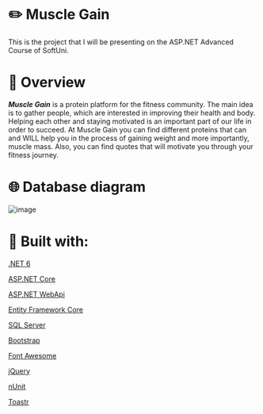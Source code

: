 # :pencil2: Muscle Gain
This is the project that I will be presenting on the ASP.NET Advanced Course of SoftUni.
 
# :pencil: Overview
<strong><i>Muscle Gain</strong></i> is a protein platform for the fitness community. The main idea is to gather people, which are interested in improving their health and body. Helping each other and staying motivated is an important part of our life in order to succeed. At Muscle Gain you can find different proteins that can and WILL help you in the process of gaining weight and more importantly, muscle mass. Also, you can find quotes that will motivate you through your fitness journey.

# :globe_with_meridians: Database diagram
![image](https://user-images.githubusercontent.com/99538671/205517189-4eb7f21e-810f-43a7-a533-1c8699ea0892.png)

# :page_facing_up: Built with:
<p align="left"> <a href="https://github.com/orgs/dotnet/projects/20" target="_blank" rel="noreferrer"> .NET 6 </a>
<p align="left"> <a href="https://github.com/dotnet/aspnetcore">ASP.NET Core</a>
<p align="left"> <a href="https://github.com/mmacneil/CleanAspNetCoreWebApi"> ASP.NET WebApi </a>
<p align="left"> <a href="https://github.com/dotnet/efcore"> Entity Framework Core </a>
<p align="left"> <a href="https://www.microsoft.com/en-us/sql-server/sql-server-downloads"> SQL Server </a>
<p align="left"> <a href="https://github.com/twbs/bootstrap"> Bootstrap </a>
<p align="left"> <a href="https://fontawesome.com/"> Font Awesome </a>
<p align="left"> <a href="https://github.com/jquery/jquery"> jQuery </a>
<p align="left"> <a href="https://nunit.org/"> nUnit </a>
 <p align="left"> <a href="https://github.com/CodeSeven/toastr"> Toastr </a>
